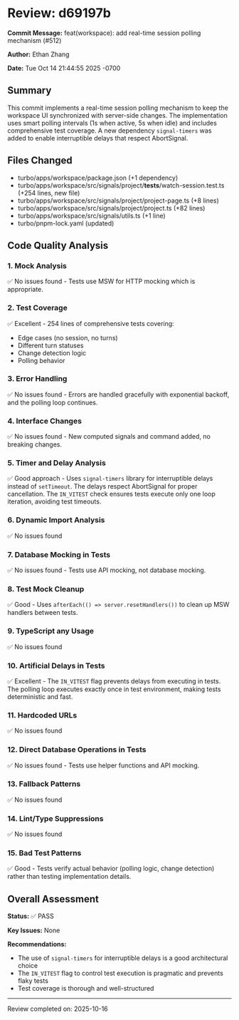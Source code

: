 # Review: d69197b

**Commit Message:** feat(workspace): add real-time session polling mechanism (#512)

**Author:** Ethan Zhang

**Date:** Tue Oct 14 21:44:55 2025 -0700

## Summary

This commit implements a real-time session polling mechanism to keep the workspace UI synchronized with server-side changes. The implementation uses smart polling intervals (1s when active, 5s when idle) and includes comprehensive test coverage. A new dependency `signal-timers` was added to enable interruptible delays that respect AbortSignal.

## Files Changed

- turbo/apps/workspace/package.json (+1 dependency)
- turbo/apps/workspace/src/signals/project/__tests__/watch-session.test.ts (+254 lines, new file)
- turbo/apps/workspace/src/signals/project/project-page.ts (+8 lines)
- turbo/apps/workspace/src/signals/project/project.ts (+82 lines)
- turbo/apps/workspace/src/signals/utils.ts (+1 line)
- turbo/pnpm-lock.yaml (updated)

## Code Quality Analysis

### 1. Mock Analysis
✅ No issues found - Tests use MSW for HTTP mocking which is appropriate.

### 2. Test Coverage
✅ Excellent - 254 lines of comprehensive tests covering:
- Edge cases (no session, no turns)
- Different turn statuses
- Change detection logic
- Polling behavior

### 3. Error Handling
✅ No issues found - Errors are handled gracefully with exponential backoff, and the polling loop continues.

### 4. Interface Changes
✅ No issues found - New computed signals and command added, no breaking changes.

### 5. Timer and Delay Analysis
✅ Good approach - Uses `signal-timers` library for interruptible delays instead of `setTimeout`. The delays respect AbortSignal for proper cancellation. The `IN_VITEST` check ensures tests execute only one loop iteration, avoiding test timeouts.

### 6. Dynamic Import Analysis
✅ No issues found

### 7. Database Mocking in Tests
✅ No issues found - Tests use API mocking, not database mocking.

### 8. Test Mock Cleanup
✅ Good - Uses `afterEach(() => server.resetHandlers())` to clean up MSW handlers between tests.

### 9. TypeScript any Usage
✅ No issues found

### 10. Artificial Delays in Tests
✅ Excellent - The `IN_VITEST` flag prevents delays from executing in tests. The polling loop executes exactly once in test environment, making tests deterministic and fast.

### 11. Hardcoded URLs
✅ No issues found

### 12. Direct Database Operations in Tests
✅ No issues found - Tests use helper functions and API mocking.

### 13. Fallback Patterns
✅ No issues found

### 14. Lint/Type Suppressions
✅ No issues found

### 15. Bad Test Patterns
✅ Good - Tests verify actual behavior (polling logic, change detection) rather than testing implementation details.

## Overall Assessment

**Status:** ✅ PASS

**Key Issues:** None

**Recommendations:**
- The use of `signal-timers` for interruptible delays is a good architectural choice
- The `IN_VITEST` flag to control test execution is pragmatic and prevents flaky tests
- Test coverage is thorough and well-structured

---
Review completed on: 2025-10-16
